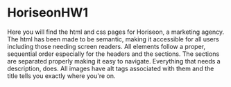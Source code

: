 # HoriseonHW1
Here you will find the html and css pages for Horiseon, a marketing agency. 
The html has been made to be semantic, making it accessible for all users including those needing screen readers. 
All elements follow a proper, sequential order especially for the headers and the sections. 
The sections are separated properly making it easy to navigate.
Everything that needs a description, does. All images have alt tags associated with them and the title tells you exactly where you're on.
